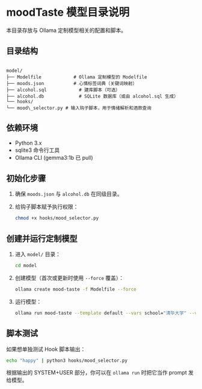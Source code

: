 # moodTaste 模型目录说明

本目录存放与 Ollama 定制模型相关的配置和脚本。

## 目录结构

```

model/
├── Modelfile            # Ollama 定制模型的 Modelfile
├── moods.json           # 心情标签词典（关键词映射）
├── alcohol.sql            # 建库脚本（可选）
├── alcohol.db             # SQLite 数据库（或由 alcohol.sql 生成）
└── hooks/
└── mood\_selector.py # 输入钩子脚本，用于情绪解析和酒款查询

```

## 依赖环境

- Python 3.x
- sqlite3 命令行工具
- Ollama CLI (gemma3:1b 已 pull)

## 初始化步骤

1. 确保 `moods.json` 与 `alcohol.db` 在同级目录。
2. 给钩子脚本赋予执行权限：

   ```bash
   chmod +x hooks/mood_selector.py
   ```

## 创建并运行定制模型

1. 进入 `model/` 目录：

   ```bash
   cd model
   ```

2. 创建模型（首次或更新时使用 `--force` 覆盖）：

   ```bash
   ollama create mood-taste -f Modelfile --force
   ```

3. 运行模型：

   ```bash
   ollama run mood-taste --template default --vars school="清华大学" --vars mood="happy" "I feel great today"
   ```

## 脚本测试

如果想单独测试 Hook 脚本输出：

```bash
echo "happy" | python3 hooks/mood_selector.py
```

根据输出的 SYSTEM+USER 部分，你可以在 `ollama run` 时把它当作 prompt 发给模型。


